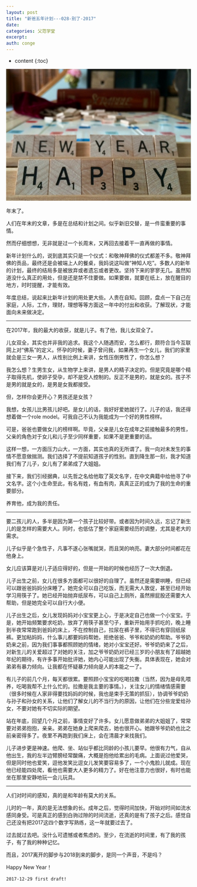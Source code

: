 ```yaml
---
layout: post
title: "新爸五年计划---028-别了-2017"
date:
categories: 父范学堂
excerpt:
auth: conge
---
```

* content
{:toc}

![new-year-celebration](/assets/images/父范学堂/118382-d979f6538184f2f3.jpg)


年末了。

人们在年末的文章，多是在总结和计划之间。似乎新旧交替，是一件蛮重要的事情。

然而仔细想想，无非就是过一个长周末，又再回去接着干一直再做的事情。

新年计划什么的，说到底其实只是一个仪式：和敬神拜佛的仪式都差不多。敬神拜佛的贡品，最终还是会被端上人的餐桌，我妈说这叫做“神知人吃”。多数人的新年的计划，最终的结局多是被放弃或者遗忘或者更改。坚持下来的寥寥无几。虽然知道没什么真正的用处，但是还是禁不住要做。如果要做，就要在纸上，放在醒目的地方，时时提醒，才能有效。

年度总结，说起来比新年计划的用处更大些。人贵在自知。回顾，盘点一下自己在家庭，人际，工作，理财，理想等等方面这一年中的付出和收获。了解现状，才能面向未来做决定。

-----

在2017年，我的最大的收获，就是儿子。有了他，我儿女双全了。

儿女双全，其实也并非我的追求。我这个人随遇而安，怎么都行，颇符合当今互联网上对“佛系”的定义。怀孕的时候，妻子曾问我，如果再生一个女儿，我们的家里就会是三女一男人，从性别比例上来讲，女性压倒男性了，你怎么想？

我怎么想？生男生女，从生物学上来讲，是男人的精子决定的。但是究竟是哪个精子取得先机，使卵子受孕，却不是受人控制的。反正不是男的，就是女的。孩子不是男的就是女的，是男是女我都接受。

但，怎样你会更开心？男孩还是女孩？

我想，女孩儿比男孩儿好吧。是女儿的话，我好好爱她就行了。儿子的话，我还得想着做一个role model。可我自己不认为我能成为一个好的男性榜样。

可是，爸爸也要做女儿的榜样啊。毕竟，父亲是儿女在成年之前接触最多的男性，父亲的角色对于女儿和儿子至少同样重要，如果不是更重要的话。

这样一想，一方面压力山大，一方面，其实也真的无所谓了。我一向对未发生的事情不愿意做揣测。我们选择了不提前知道孩子的性别。直到降生那一刻，我才知道我们有了儿子，女儿有了弟弟成了大姐姐。

接下来，我们引经据典，以先哲之名给他取了英文名字，在中文典籍中给他寻了中文名字。这个小生命至此，有名有姓，有血有肉，真真正正的成为了我的生命的重要部分。

养育他，成为我的责任。

----

要二孩儿的人，多半是因为第一个孩子比较好带。或者因为时间久远，忘记了新生儿的是怎样的需要大人。同时，也低估了整个家庭需要经历的调整，尤其是老大的需求。

儿子似乎是个急性子，凡事不遂心张嘴就哭，而且哭的响亮。妻大部分时间都花在他身上。

女儿应该算是对儿子适应得好的，但是一开始的时候也经历了一次大倒退。

儿子出生之前，女儿在很多方面都可以很好的自理了。虽然还是需要哄睡，但已经可以跟爸爸妈妈分床睡了。她完全可以自己吃饭，而无需大人敦促，甚至已经开始学习用筷子了。她已经开始抛弃纸尿布，可以自己上厕所，虽然擦屁股还需要大人帮助，但是她完全可以自行大小便。

儿子出生之后，女儿发现妈妈对小宝宝更上心，于是决定自己也做一个小宝宝。于是，她开始频繁要求吃奶，放弃了用筷子甚至勺子，重新开始用手抓吃的，晚上睡到半夜常常跑到爸妈的床上，不在控制自己，拉尿在裤子里，不得已有穿回纸尿裤。更加粘妈妈，什么事儿都要妈妈帮她，拒绝爸爸、爷爷和奶奶的帮助。爷爷奶奶来之前，因为我们事事都照顾她的情绪，她对小宝宝还好。爷爷奶奶来了之后，对新生儿的关爱超过了对她的关注，加之爷爷奶奶对已经三岁的小朋友有了超越她年纪的期待，有许多事开始批评她，她内心可能出现了失衡。具体表现在，她会对弟弟有暴力倾向。让我都在怀疑暴力倾向是人的本能之一了。

有儿子的前几个月，每天都很累。要照顾小宝宝的吃喝拉撒（当然，因为是母乳喂养，吃喝我帮不上什么忙的。拉撒是我主要的事情。），关注女儿的情绪情感需要（很多时候在人家非得要找妈妈的时候，我也是束手无策的抓狂），协调爷爷奶奶与孙子和孙女的关系，让他们了解女儿的不当行为的原因，让他们在分些宠爱给孙女，不要对她有不切实际的期望。

站在年底，回望几个月之前，事情变好了许多。女儿愿意做弟弟的大姐姐了，常常要对弟弟抱抱，亲亲。弟弟在她身上爬来爬去，她也很开心。她跟爷爷奶奶也比之前亲密得多了。夜里不再跑到我们床上，会在清晨才来找我们。

儿子进步更是神速。他爬、坐、站似乎都比同龄的小孩儿要早。他很有力气，自从他出生，我的左半边臂膀经常酸痛，大概是抱他给累出的毛病。上面说过他爱哭，但是同时他也爱笑，逗他发笑比逗女儿发笑要容易多了，一个小鬼脸儿就成。现在他已经能四处爬，看他也需要大人更多的精力了。好在他注意力也很好，有时也能坐在那里安静地玩一会儿玩具。

------

人们对时间的感知，真的是和年龄有莫大的关系。

儿时的一年，真的是无法想象的长。成年之后，觉得时间加快，开始对时间如流水感同身受。可是真正的感到白驹过隙的时间流逝，还真的是有了孩子之后。感觉自己还没有把2017这四个数字写熟练，这一年就要过去了。

过去就过去吧。没什么可遗憾或者焦虑的。至少，在流逝的时间里，有了我的孩子，有了我的种种记忆。

而且，2017离开的脚步与2018到来的脚步，是同一个声音，不是吗？

Happy New Year！

```
2017-12-29 first draft!
```
